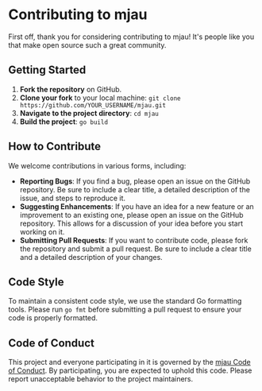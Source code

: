 # Contributing to mjau

First off, thank you for considering contributing to mjau! It's people like you that make open source such a great community.

## Getting Started

1.  **Fork the repository** on GitHub.
2.  **Clone your fork** to your local machine: `git clone https://github.com/YOUR_USERNAME/mjau.git`
3.  **Navigate to the project directory**: `cd mjau`
4.  **Build the project**: `go build`

## How to Contribute

We welcome contributions in various forms, including:

- **Reporting Bugs**: If you find a bug, please open an issue on the GitHub repository. Be sure to include a clear title, a detailed description of the issue, and steps to reproduce it.
- **Suggesting Enhancements**: If you have an idea for a new feature or an improvement to an existing one, please open an issue on the GitHub repository. This allows for a discussion of your idea before you start working on it.
- **Submitting Pull Requests**: If you want to contribute code, please fork the repository and submit a pull request. Be sure to include a clear title and a detailed description of your changes.

## Code Style

To maintain a consistent code style, we use the standard Go formatting tools. Please run `go fmt` before submitting a pull request to ensure your code is properly formatted.

## Code of Conduct

This project and everyone participating in it is governed by the [mjau Code of Conduct](CODE_OF_CONDUCT.md). By participating, you are expected to uphold this code. Please report unacceptable behavior to the project maintainers.

